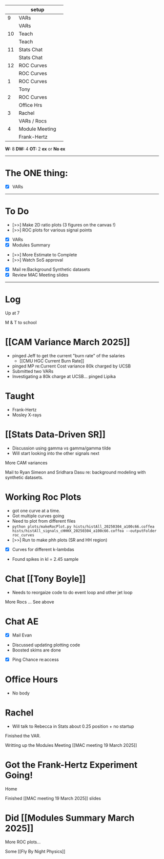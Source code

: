 
|     | setup          |     |
| --- | -------------- | --- |
| 9   | VARs           |     |
|     | VARs           |     |
| 10  | Teach          |     |
|     | Teach          |     |
| 11  | Stats Chat     |     |
|     | Stats Chat     |     |
| 12  | ROC Curves     |     |
|     | ROC Curves     |     |
| 1   | ROC Curves     |     |
|     | Tony           |     |
| 2   | ROC Curves     |     |
|     | Office Hrs     |     |
| 3   | Rachel         |     |
|     | VARs / Rocs    |     |
| 4   | Module Meeting |     |
|     | Frank-Hertz    |     |

**W:** 8 
**DW:** 4
**OT:** 2
**ex** or **No ex**

---
# The ONE thing: 
- [x] VARs

---
# To Do

- [>>] Make 2D ratio plots (3 figures on the canvas !)
- [>>] ROC plots for various signal points
- [x] VARs
- [x] Modules Summary 
- [>>] More Estimate to Complete
- [>>] Watch SoS approval
- [x] Mail re:Background Synthetic datasets
- [x] Review MAC Meeting slides

---

# Log

Up at 7

M & T to school 

# [[CAM Variance March 2025]]
- pinged Jeff to get the current "burn rate" of the salaries
	- [[CMU HGC Current Burn Rate]]
- pinged MP re:Current Cost variance 80k charged by UCSB
- Submitted two VARs
- Investigating a 80k charge at UCSB... pinged Lipika


# Taught
- Frank-Hertz 
- Mosley X-rays

# [[Stats Data-Driven SR]]
- Discussion using gamma vs gamma/gamma tilde
- Will start looking into the other signals next

More CAM variances

Mail to Ryan Simeon and Sridhara Dasu re: background modeling with synthetic datasets.


# Working Roc Plots
- got one curve at a time.
- Got multiple curves going
- Need to plot from different files
- `python plots/makeRocPlot.py hists/histAll_20250304_a100c66.coffea hists/histAll_signals_cHHHX_20250304_a100c66.coffea --outputFolder roc_curves`
- [>>] Run to make phh plots (SR and HH region)
- [x] Curves for different k-lambdas
- Found spikes in kl = 2.45 sample

# Chat [[Tony Boyle]]
- Needs to reorgaize code to do event loop and other jet loop


More Rocs ... See above

# Chat AE
- [x] Mail Evan
- Discussed updating plotting code
- Boosted skims are done 
- [x] Ping Chance re:access


# Office Hours
- No body

# Rachel 
- Will talk to Rebecca in Stats about 0.25 position + no startup

Finished the VAR. 

Writting up the Modules Meeting [[MAC meeting 19 March 2025]]

# Got the Frank-Hertz Experiment Going!

Home 

Finished [[MAC meeting 19 March 2025]] slides

# Did [[Modules Summary March 2025]]

More ROC plots... 

Some [[Fly By Night Physics]]
